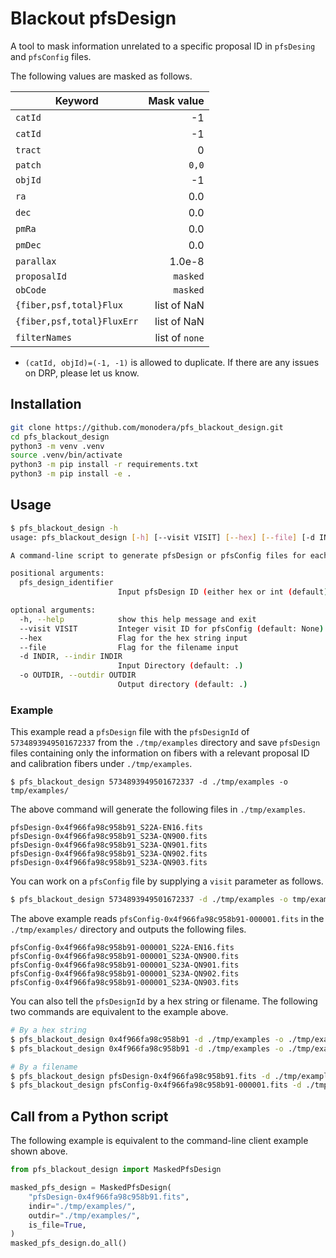 # Blackout pfsDesign

A tool to mask information unrelated to a specific proposal ID in `pfsDesing` and `pfsConfig` files.

The following values are masked as follows.


| Keyword                    |     Mask value |
|----------------------------|---------------:|
| `catId`                    |             -1 |
| `catId`                    |             -1 |
| `tract`                    |              0 |
| `patch`                    |          `0,0` |
| `objId`                    |             -1 |
| `ra`                       |            0.0 |
| `dec`                      |            0.0 |
| `pmRa`                     |            0.0 |
| `pmDec`                    |            0.0 |
| `parallax`                 |         1.0e-8 |
| `proposalId`               |       `masked` |
| `obCode`                   |       `masked` |
| `{fiber,psf,total}Flux`    |    list of NaN |
| `{fiber,psf,total}FluxErr` |    list of NaN |
| `filterNames`              | list of `none` |

- `(catId, objId)=(-1, -1)` is allowed to duplicate. If there are any issues on DRP, please let us know.

## Installation

```sh
git clone https://github.com/monodera/pfs_blackout_design.git
cd pfs_blackout_design
python3 -m venv .venv
source .venv/bin/activate
python3 -m pip install -r requirements.txt
python3 -m pip install -e .
```

## Usage

```sh
$ pfs_blackout_design -h
usage: pfs_blackout_design [-h] [--visit VISIT] [--hex] [--file] [-d INDIR] [-o OUTDIR] pfs_design_identifier

A command-line script to generate pfsDesign or pfsConfig files for each proposal in the input design or config file

positional arguments:
  pfs_design_identifier
                        Input pfsDesign ID (either hex or int (default)) or pfsDesign/pfsConfig filename

optional arguments:
  -h, --help            show this help message and exit
  --visit VISIT         Integer visit ID for pfsConfig (default: None)
  --hex                 Flag for the hex string input
  --file                Flag for the filename input
  -d INDIR, --indir INDIR
                        Input Directory (default: .)
  -o OUTDIR, --outdir OUTDIR
                        Output directory (default: .)
```

### Example

This example read a `pfsDesign` file with the `pfsDesignId` of `5734893949501672337` from the `./tmp/examples` directory and save `pfsDesign` files containing only the information on fibers with a relevant proposal ID and calibration fibers under `./tmp/examples`.

```shell
$ pfs_blackout_design 5734893949501672337 -d ./tmp/examples -o tmp/examples/
```

The above command will generate the following files in `./tmp/examples`.

```text
pfsDesign-0x4f966fa98c958b91_S22A-EN16.fits
pfsDesign-0x4f966fa98c958b91_S23A-QN900.fits
pfsDesign-0x4f966fa98c958b91_S23A-QN901.fits
pfsDesign-0x4f966fa98c958b91_S23A-QN902.fits
pfsDesign-0x4f966fa98c958b91_S23A-QN903.fits
```

You can work on a `pfsConfig` file by supplying a `visit` parameter as follows.

```sh
$ pfs_blackout_design 5734893949501672337 -d ./tmp/examples -o tmp/examples/ --visit 1
```

The above example reads `pfsConfig-0x4f966fa98c958b91-000001.fits` in the `./tmp/examples/` directory and outputs the following files.

```text
pfsConfig-0x4f966fa98c958b91-000001_S22A-EN16.fits
pfsConfig-0x4f966fa98c958b91-000001_S23A-QN900.fits
pfsConfig-0x4f966fa98c958b91-000001_S23A-QN901.fits
pfsConfig-0x4f966fa98c958b91-000001_S23A-QN902.fits
pfsConfig-0x4f966fa98c958b91-000001_S23A-QN903.fits
```

You can also tell the `pfsDesignId` by a hex string or filename. The following two commands are equivalent to the example above.

```sh
# By a hex string
$ pfs_blackout_design 0x4f966fa98c958b91 -d ./tmp/examples -o ./tmp/examples --hex
$ pfs_blackout_design 0x4f966fa98c958b91 -d ./tmp/examples -o ./tmp/examples --hex --visit 1

# By a filename
$ pfs_blackout_design pfsDesign-0x4f966fa98c958b91.fits -d ./tmp/examples -o ./tmp/examples --file
$ pfs_blackout_design pfsConfig-0x4f966fa98c958b91-000001.fits -d ./tmp/examples -o ./tmp/examples --file
```

## Call from a Python script

The following example is equivalent to the command-line client example shown above.

```python
from pfs_blackout_design import MaskedPfsDesign

masked_pfs_design = MaskedPfsDesign(
    "pfsDesign-0x4f966fa98c958b91.fits",
    indir="./tmp/examples/",
    outdir="./tmp/examples/",
    is_file=True,
)
masked_pfs_design.do_all()
```
